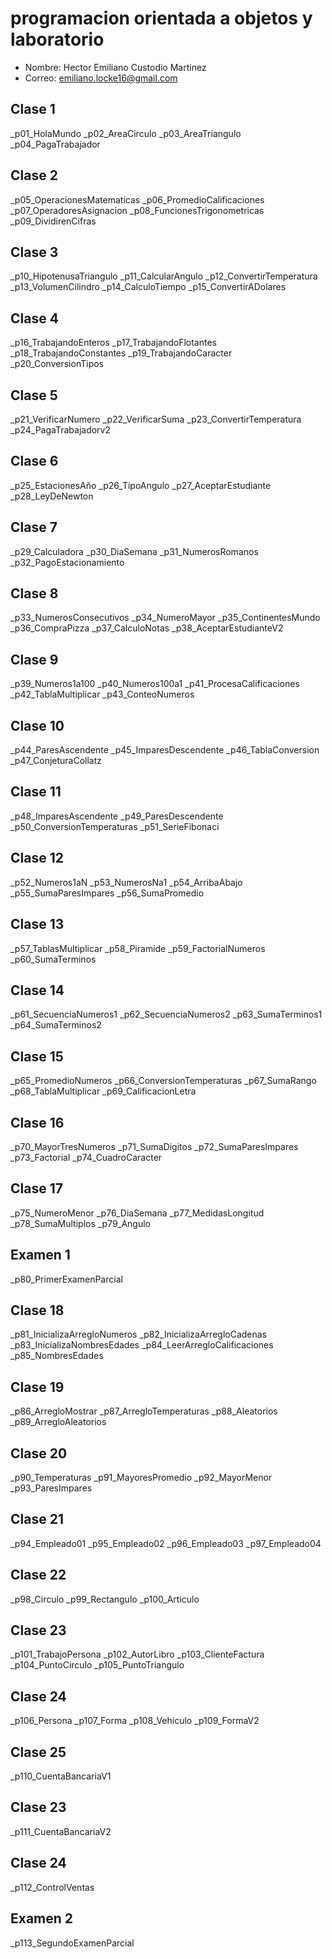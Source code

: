 # programacion orientada a objetos y laboratorio

- Nombre: Hector Emiliano Custodio Martinez
- Correo: emiliano.locke16@gmail.com

## Clase 1
_p01_HolaMundo
_p02_AreaCirculo
_p03_AreaTriangulo
_p04_PagaTrabajador
## Clase 2
_p05_OperacionesMatematicas
_p06_PromedioCalificaciones
_p07_OperadoresAsignacion
_p08_FuncionesTrigonometricas
_p09_DividirenCifras
## Clase 3
_p10_HipotenusaTriangulo
_p11_CalcularAngulo
_p12_ConvertirTemperatura
_p13_VolumenCilindro
_p14_CalculoTiempo
_p15_ConvertirADolares
## Clase 4
_p16_TrabajandoEnteros
_p17_TrabajandoFlotantes
_p18_TrabajandoConstantes
_p19_TrabajandoCaracter
_p20_ConversionTipos
## Clase 5
 _p21_VerificarNumero
 _p22_VerificarSuma
 _p23_ConvertirTemperatura
 _p24_PagaTrabajadorv2
## Clase 6
_p25_EstacionesAño
_p26_TipoAngulo
_p27_AceptarEstudiante
_p28_LeyDeNewton 
## Clase 7
_p29_Calculadora
_p30_DiaSemana
_p31_NumerosRomanos
_p32_PagoEstacionamiento
## Clase 8
_p33_NumerosConsecutivos
_p34_NumeroMayor
_p35_ContinentesMundo
_p36_CompraPizza
_p37_CalculoNotas
_p38_AceptarEstudianteV2
## Clase 9
_p39_Numeros1a100
_p40_Numeros100a1
_p41_ProcesaCalificaciones
_p42_TablaMultiplicar
_p43_ConteoNumeros
## Clase 10
_p44_ParesAscendente
_p45_ImparesDescendente
_p46_TablaConversion
_p47_ConjeturaCollatz
## Clase 11
_p48_ImparesAscendente
_p49_ParesDescendente
_p50_ConversionTemperaturas
_p51_SerieFibonaci
## Clase 12
_p52_Numeros1aN
_p53_NumerosNa1
_p54_ArribaAbajo
_p55_SumaParesImpares
_p56_SumaPromedio
## Clase 13
_p57_TablasMultiplicar
_p58_Piramide
_p59_FactorialNumeros
_p60_SumaTerminos
## Clase 14
_p61_SecuenciaNumeros1
_p62_SecuenciaNumeros2
_p63_SumaTerminos1
_p64_SumaTerminos2
## Clase 15
_p65_PromedioNumeros
_p66_ConversionTemperaturas
_p67_SumaRango
_p68_TablaMultiplicar
_p69_CalificacionLetra
## Clase 16
_p70_MayorTresNumeros
_p71_SumaDigitos
_p72_SumaParesImpares
_p73_Factorial
_p74_CuadroCaracter
## Clase 17
_p75_NumeroMenor
_p76_DiaSemana
_p77_MedidasLongitud
_p78_SumaMultiplos
_p79_Angulo
## Examen 1
_p80_PrimerExamenParcial
## Clase 18
_p81_InicializaArregloNumeros
_p82_InicializaArregloCadenas
_p83_InicializaNombresEdades
_p84_LeerArregloCalificaciones
_p85_NombresEdades
## Clase 19
_p86_ArregloMostrar
_p87_ArregloTemperaturas
_p88_Aleatorios
_p89_ArregloAleatorios
## Clase 20
_p90_Temperaturas
_p91_MayoresPromedio
_p92_MayorMenor
_p93_ParesImpares
## Clase 21
_p94_Empleado01
_p95_Empleado02
_p96_Empleado03
_p97_Empleado04
## Clase 22
_p98_Circulo
_p99_Rectangulo
_p100_Articulo
## Clase 23
_p101_TrabajoPersona
_p102_AutorLibro
_p103_ClienteFactura
_p104_PuntoCirculo
_p105_PuntoTriangulo
## Clase 24
_p106_Persona
_p107_Forma
_p108_Vehiculo
_p109_FormaV2
## Clase 25
_p110_CuentaBancariaV1
## Clase 23
_p111_CuentaBancariaV2
## Clase 24
_p112_ControlVentas
## Examen 2
_p113_SegundoExamenParcial